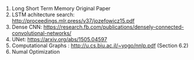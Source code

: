 1. Long Short Term Memory Original Paper
2. LSTM achitecture search: http://proceedings.mlr.press/v37/jozefowicz15.pdf
3. Dense CNN: https://research.fb.com/publications/densely-connected-convolutional-networks/ 
4. UNet: https://arxiv.org/abs/1505.04597
5. Computational Graphs : http://u.cs.biu.ac.il/~yogo/nnlp.pdf (Section 6.2)
6. Numal Optimization 
